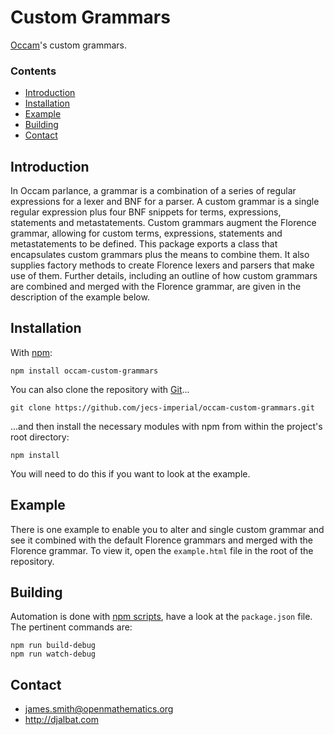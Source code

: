 # Custom Grammars

[Occam](https://github.com/jecs-imperial/occam)'s custom grammars.

### Contents

- [Introduction](#introduction)
- [Installation](#installation)
- [Example](#example)
- [Building](#building)
- [Contact](#contact)

## Introduction

In Occam parlance, a grammar is a combination of a series of regular expressions for a lexer and BNF for a parser. A custom grammar is a single regular expression plus four BNF snippets for terms, expressions, statements and metastatements. Custom grammars augment the Florence grammar, allowing for custom terms, expressions, statements and metastatements to be defined. This package exports a class that encapsulates custom grammars plus the means to combine them. It also supplies factory methods to create Florence lexers and parsers that make use of them. Further details, including an outline of how custom grammars are combined and merged with the Florence grammar, are given in the description of the example below.

## Installation

With [npm](https://www.npmjs.com/):

    npm install occam-custom-grammars

You can also clone the repository with [Git](https://git-scm.com/)...

    git clone https://github.com/jecs-imperial/occam-custom-grammars.git

...and then install the necessary modules with npm from within the project's root directory:

    npm install

You will need to do this if you want to look at the example.

## Example

There is one example to enable you to alter and single custom grammar and see it combined with the default Florence grammars and merged with the Florence grammar. To view it, open the `example.html` file in the root of the repository.

## Building

Automation is done with [npm scripts](https://docs.npmjs.com/misc/scripts), have a look at the `package.json` file. The pertinent commands are:

    npm run build-debug
    npm run watch-debug

## Contact

* james.smith@openmathematics.org
* http://djalbat.com
